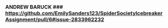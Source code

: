 ### ANDREW BARUCK ### https://github.com/EmilySanders123/SpiderSocietyIcebreakerAssignment/pull/6#issue-2833962232

